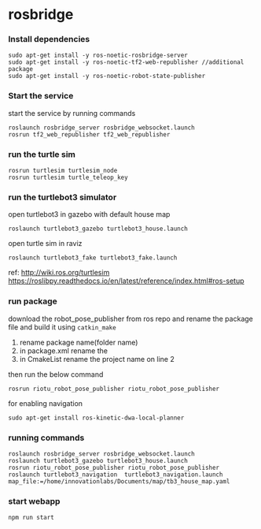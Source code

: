 # rosbridge

### Install dependencies

```
sudo apt-get install -y ros-noetic-rosbridge-server
sudo apt-get install -y ros-noetic-tf2-web-republisher //additional package
sudo apt-get install -y ros-noetic-robot-state-publisher
```

### Start the service

start the service by running commands

```
roslaunch rosbridge_server rosbridge_websocket.launch
rosrun tf2_web_republisher tf2_web_republisher
```

### run the turtle sim

```
rosrun turtlesim turtlesim_node
rosrun turtlesim turtle_teleop_key
```

### run the turtlebot3 simulator

open turtlebot3 in gazebo with default house map

```
roslaunch turtlebot3_gazebo turtlebot3_house.launch
```

open turtle sim in raviz

```
roslaunch turtlebot3_fake turtlebot3_fake.launch
```

ref: http://wiki.ros.org/turtlesim
https://roslibpy.readthedocs.io/en/latest/reference/index.html#ros-setup

### run package

download the robot_pose_publisher from ros repo and rename the package file and build it using `catkin_make`

1. rename package name(folder name)
2. in package.xml rename the <name>
3. in CmakeList rename the project name on line 2

then run the below command

```
rosrun riotu_robot_pose_publisher riotu_robot_pose_publisher
```

for enabling navigation
```
sudo apt-get install ros-kinetic-dwa-local-planner
```

### running commands

```
roslaunch rosbridge_server rosbridge_websocket.launch
roslaunch turtlebot3_gazebo turtlebot3_house.launch
rosrun riotu_robot_pose_publisher riotu_robot_pose_publisher
roslaunch turtlebot3_navigation  turtlebot3_navigation.launch map_file:=/home/innovationlabs/Documents/map/tb3_house_map.yaml
```

### start webapp

```
npm run start
```
